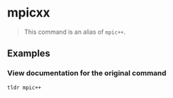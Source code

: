 # mpicxx

> This command is an alias of `mpic++`.

## Examples

### View documentation for the original command

```bash
tldr mpic++
```
